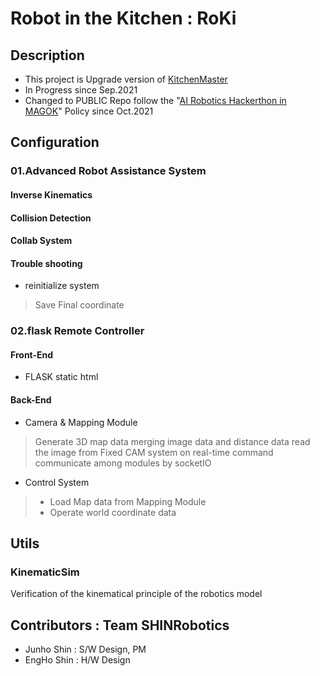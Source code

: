 # Robot in the Kitchen : RoKi

## Description
- This project is Upgrade version of [KitchenMaster](https://github.com/MinTpie30/KitchenMaster)
- In Progress since Sep.2021
- Changed to PUBLIC Repo follow the "[AI Robotics Hackerthon in MAGOK](https://m-hackathon.tistory.com/)" Policy since Oct.2021

## Configuration
### 01.Advanced Robot Assistance System
#### Inverse Kinematics 
#### Collision Detection
#### Collab System
#### Trouble shooting 
- reinitialize system
> Save Final coordinate
### 02.flask Remote Controller 
#### Front-End
- FLASK static html 
#### Back-End
- Camera & Mapping Module
> Generate 3D map data merging image data and distance data
> read the image from Fixed CAM system on real-time
> command communicate among modules by socketIO

- Control System
> - Load Map data from Mapping Module
> - Operate world coordinate data 
## Utils
### KinematicSim
Verification of the kinematical principle of the robotics model
## Contributors : Team SHINRobotics
- Junho Shin : S/W Design, PM
- EngHo Shin : H/W Design
